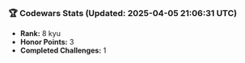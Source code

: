 ### 🏆 Codewars Stats (Updated: 2025-04-05 21:06:31 UTC)

- **Rank:** 8 kyu
- **Honor Points:** 3
- **Completed Challenges:** 1
